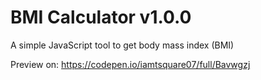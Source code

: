# BMI Calculator v1.0.0
A simple JavaScript tool to get body mass index (BMI)

Preview on: https://codepen.io/iamtsquare07/full/Bavwgzj
